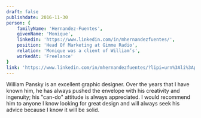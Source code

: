```yaml
---
draft: false
publishdate: 2016-11-30
person: {
    familyName: 'Hernandez-Fuentes',
    givenName: 'Monique',
    linkedin: 'https://www.linkedin.com/in/mhernandezfuentes/',
    position: 'Head Of Marketing at Gimme Radio',
    relation: 'Monique was a client of William’s',
    workedAt: 'Freelance'
}
link: 'https://www.linkedin.com/in/mhernandezfuentes/?lipi=urn%3Ali%3Apage%3Ad_flagship3_profile_view_base%3BgLKakbexQDqZ%2FziKeqQqfg%3D%3D&licu=urn%3Ali%3Acontrol%3Ad_flagship3_profile_view_base-recommendation_details_profile'
---
```


William Pansky is an excellent graphic designer. Over the years that I have known him, he has always pushed the envelope with his creativity and ingenuity; his "can-do" attitude is always appreciated. I would recommend him to anyone I know looking for great design and will always seek his advice because I know it will be solid.